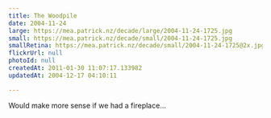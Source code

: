 ```yaml
---
title: The Woodpile
date: 2004-11-24
large: https://mea.patrick.nz/decade/large/2004-11-24-1725.jpg
small: https://mea.patrick.nz/decade/small/2004-11-24-1725.jpg
smallRetina: https://mea.patrick.nz/decade/small/2004-11-24-1725@2x.jpg
flickrUrl: null
photoId: null
createdAt: 2011-01-30 11:07:17.133982
updatedAt: 2004-12-17 04:10:11

---
```

Would make more sense if we had a fireplace...
